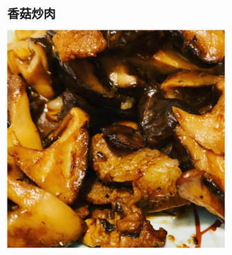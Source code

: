 # 香菇炒肉

![&#x9999;&#x83C7;&#x7092;&#x8089;](.gitbook/assets/0594aa0c-0e02-41ad-8201-23d2e20280c2.jpg)

